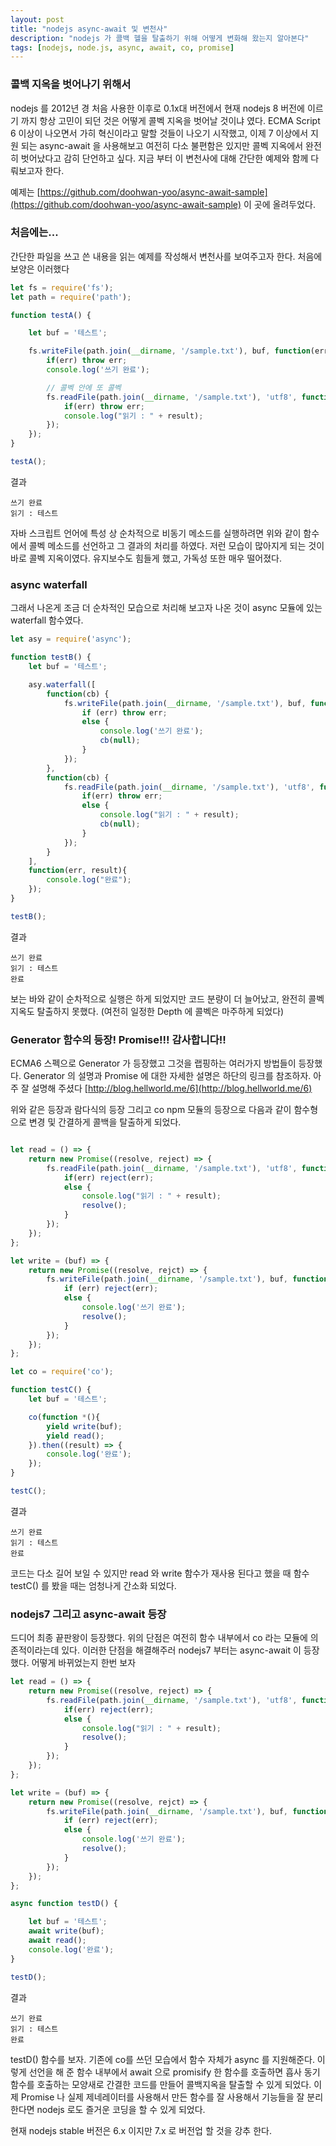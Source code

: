 ```yaml
---
layout: post
title: "nodejs async-await 및 변천사"
description: "nodejs 가 콜백 헬을 탈출하기 위해 어떻게 변화해 왔는지 알아본다"
tags: [nodejs, node.js, async, await, co, promise]
---
```

### 콜백 지옥을 벗어나기 위해서
nodejs 를 2012년 경 처음 사용한 이후로 0.1x대 버전에서 현재 nodejs 8 버전에 이르기 까지 항상 고민이 되던 것은 어떻게 콜벡 지옥을 벗어날 것이냐 였다. ECMA Script 6 이상이 나오면서 가히 혁신이라고 말할 것들이 나오기 시작했고, 이제 7 이상에서 지원 되는 async-await 을 사용해보고 여전히 다소 불편함은 있지만 콜벡 지옥에서 완전히 벗어났다고 감히 단언하고 싶다. 지금 부터 이 변천사에 대해 간단한 예제와 함께 다뤄보고자 한다.

예제는 [https://github.com/doohwan-yoo/async-await-sample](https://github.com/doohwan-yoo/async-await-sample) 이 곳에 올려두었다.

### 처음에는...
간단한 파일을 쓰고 쓴 내용을 읽는 예제를 작성해서 변천사를 보여주고자 한다.
처음에 보양은 이러했다

```javascript
let fs = require('fs');
let path = require('path');

function testA() {

    let buf = '테스트';

    fs.writeFile(path.join(__dirname, '/sample.txt'), buf, function(err) {
        if(err) throw err;
        console.log('쓰기 완료');

        // 콜벡 안에 또 콜벡
        fs.readFile(path.join(__dirname, '/sample.txt'), 'utf8', function(err, result){
            if(err) throw err;
            console.log("읽기 : " + result);
        });
    });
}

testA();
```
결과
```
쓰기 완료
읽기 : 테스트
```

자바 스크립트 언어에 특성 상 순차적으로 비동기 메소드를 실행하려면 위와 같이 함수에서 콜벡 메소드를 선언하고 그 결과의 처리를 하였다. 저런 모습이 많아지게 되는 것이 바로 콜벡 지옥이였다. 유지보수도 힘들게 했고, 가독성 또한 매우 떨어졌다.

### async waterfall

그래서 나온게 조금 더 순차적인 모습으로 처리해 보고자 나온 것이 async 모듈에 있는 waterfall 함수였다.

```javascript
let asy = require('async');

function testB() {
    let buf = '테스트';

    asy.waterfall([
        function(cb) {
            fs.writeFile(path.join(__dirname, '/sample.txt'), buf, function(err) {
                if (err) throw err;
                else {
                    console.log('쓰기 완료');
                    cb(null);
                }
            });
        },
        function(cb) {
            fs.readFile(path.join(__dirname, '/sample.txt'), 'utf8', function(err, result){
                if(err) throw err;
                else {
                    console.log("읽기 : " + result);
                    cb(null);
                }
            });
        }
    ],
    function(err, result){
        console.log("완료");
    });
}

testB();
```
결과
```
쓰기 완료
읽기 : 테스트
완료
```

보는 바와 같이 순차적으로 실행은 하게 되었지만 코드 분량이 더 늘어났고, 완전히 콜벡지옥도 탈출하지 못했다. (여전히 일정한 Depth 에 콜벡은 마주하게 되었다)

### Generator 함수의 등장! Promise!!! 감사합니다!!

ECMA6 스펙으로 Generator 가 등장했고 그것을 랩핑하는 여러가지 방법들이 등장했다.
Generator 의 설명과 Promise 에 대한 자세한 설명은 하단의 링크를 참조하자. 아주 잘 설명해 주셨다
[http://blog.hellworld.me/6](http://blog.hellworld.me/6)

위와 같은 등장과 람다식의 등장 그리고 co npm 모듈의 등장으로 다음과 같이 함수형으로 변경 및 간결하게 콜백을 탈출하게 되었다.

```javascript

let read = () => {
    return new Promise((resolve, reject) => {
        fs.readFile(path.join(__dirname, '/sample.txt'), 'utf8', function(err, result){
            if(err) reject(err);
            else {
                console.log("읽기 : " + result);
                resolve();
            }
        });
    });
};

let write = (buf) => {
    return new Promise((resolve, rejct) => {
        fs.writeFile(path.join(__dirname, '/sample.txt'), buf, function(err) {
            if (err) reject(err);
            else {
                console.log('쓰기 완료');
                resolve();
            }
        });
    });
};

let co = require('co');

function testC() {
    let buf = '테스트';

    co(function *(){
        yield write(buf);
        yield read();
    }).then((result) => {
        console.log('완료');
    });
}

testC();
```
결과
```
쓰기 완료
읽기 : 테스트
완료
```
코드는 다소 길어 보일 수 있지만 read 와 write 함수가 재사용 된다고 했을 때 함수 testC() 를 봤을 때는 엄청나게 간소화 되었다.


### nodejs7 그리고 async-await 등장
드디어 최종 끝판왕이 등장했다. 위의 단점은 여전히 함수 내부에서 co 라는 모듈에 의존적이라는데 있다. 이러한 단점을 해결해주러 nodejs7 부터는 async-await 이 등장했다. 어떻게 바뀌었는지 한번 보자

```javascript
let read = () => {
    return new Promise((resolve, reject) => {
        fs.readFile(path.join(__dirname, '/sample.txt'), 'utf8', function(err, result){
            if(err) reject(err);
            else {
                console.log("읽기 : " + result);
                resolve();
            }
        });
    });
};

let write = (buf) => {
    return new Promise((resolve, rejct) => {
        fs.writeFile(path.join(__dirname, '/sample.txt'), buf, function(err) {
            if (err) reject(err);
            else {
                console.log('쓰기 완료');
                resolve();
            }
        });
    });
};

async function testD() {

    let buf = '테스트';
    await write(buf);
    await read();
    console.log('완료');
}

testD();
```
결과
```
쓰기 완료
읽기 : 테스트
완료
```

testD() 함수를 보자. 기존에 co를 쓰던 모습에서 함수 자체가 async 를 지원해준다. 이렇게 선언을 해 준 함수 내부에서 await 으로 promisify 한 함수를 호출하면 흡사 동기함수를 호출하는 모양새로 간결한 코드를 만들어 콜백지옥을 탈출할 수 있게 되었다. 이제 Promise 나 실제 제네레이터를 사용해서 만든 함수를 잘 사용해서 기능들을 잘 분리 한다면 nodejs 로도 즐거운 코딩을 할 수 있게 되었다.

현재 nodejs stable 버전은 6.x 이지만 7.x 로 버전업 할 것을 강추 한다.
